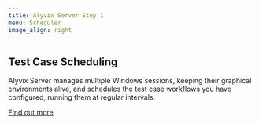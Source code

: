 ```yaml
---
title: Alyvix Server Step 1
menu: Scheduler
image_align: right
---
```


## **Test Case** Scheduling

Alyvix Server manages multiple Windows sessions, keeping their graphical environments alive, and schedules the test case workflows you have configured, running them at regular intervals.

[Find out more](https://alyvix.com/learn/server/test_case_scheduling.html?classes=btn,btn-primary,btn-lg&target=_blank)
